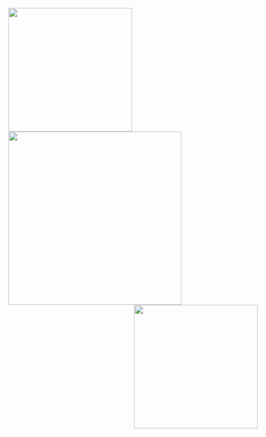 <img align="left" src="https://cdn.discordapp.com/attachments/481023998059347969/905083696024027156/E9sW-maVEAA4m_C-removebg-preview_1.png" width=250> <img align="middle" src="https://cdn.discordapp.com/attachments/481023998059347969/905084252163543050/warteg_bahari.png" width=350> <img align="right" src="https://cdn.discordapp.com/attachments/481023998059347969/905081918251466762/E9sW-maVEAA4m_C-removebg-preview.png" width=250>
